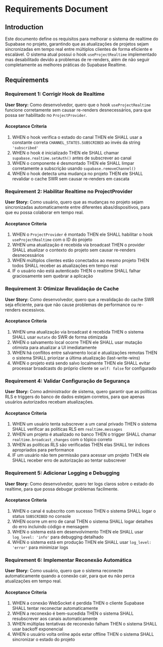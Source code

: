 # Requirements Document

## Introduction

Este documento define os requisitos para melhorar o sistema de realtime do Supabase no projeto, garantindo que as atualizações de projetos sejam sincronizadas em tempo real entre múltiplos clientes de forma eficiente e escalável. O sistema atual possui o hook `useProjectRealtime` implementado mas desabilitado devido a problemas de re-renders, além de não seguir completamente as melhores práticas do Supabase Realtime.

## Requirements

### Requirement 1: Corrigir Hook de Realtime

**User Story:** Como desenvolvedor, quero que o hook `useProjectRealtime` funcione corretamente sem causar re-renders desnecessários, para que possa ser habilitado no `ProjectProvider`.

#### Acceptance Criteria

1. WHEN o hook verifica o estado do canal THEN ele SHALL usar a constante correta `CHANNEL_STATES.SUBSCRIBED` ao invés da string `'subscribed'`
2. WHEN o hook é inicializado THEN ele SHALL chamar `supabase.realtime.setAuth()` antes de subscrever ao canal
3. WHEN o componente é desmontado THEN ele SHALL limpar corretamente a subscrição usando `supabase.removeChannel()`
4. WHEN o hook detecta uma mudança no projeto THEN ele SHALL revalidar o cache SWR sem causar re-renders em cascata

### Requirement 2: Habilitar Realtime no ProjectProvider

**User Story:** Como usuário, quero que as mudanças no projeto sejam sincronizadas automaticamente entre diferentes abas/dispositivos, para que eu possa colaborar em tempo real.

#### Acceptance Criteria

1. WHEN o `ProjectProvider` é montado THEN ele SHALL habilitar o hook `useProjectRealtime` com o ID do projeto
2. WHEN uma atualização é recebida via broadcast THEN o provider SHALL atualizar o contexto do projeto sem causar re-renders desnecessários
3. WHEN múltiplos clientes estão conectados ao mesmo projeto THEN todos SHALL receber as atualizações em tempo real
4. IF o usuário não está autenticado THEN o realtime SHALL falhar graciosamente sem quebrar a aplicação

### Requirement 3: Otimizar Revalidação de Cache

**User Story:** Como desenvolvedor, quero que a revalidação do cache SWR seja eficiente, para que não cause problemas de performance ou re-renders excessivos.

#### Acceptance Criteria

1. WHEN uma atualização via broadcast é recebida THEN o sistema SHALL usar `mutate` do SWR de forma otimizada
2. WHEN o salvamento local ocorre THEN ele SHALL usar mutação otimista para atualizar a UI imediatamente
3. WHEN há conflitos entre salvamento local e atualizações remotas THEN o sistema SHALL priorizar a última atualização (last-write-wins)
4. WHEN o projeto está sendo salvo localmente THEN ele SHALL evitar processar broadcasts do próprio cliente se `self: false` for configurado

### Requirement 4: Validar Configuração de Segurança

**User Story:** Como administrador de sistema, quero garantir que as políticas RLS e triggers do banco de dados estejam corretos, para que apenas usuários autorizados recebam atualizações.

#### Acceptance Criteria

1. WHEN um usuário tenta subscrever a um canal privado THEN o sistema SHALL verificar as políticas RLS em `realtime.messages`
2. WHEN um projeto é atualizado no banco THEN o trigger SHALL chamar `realtime.broadcast_changes` com o tópico correto
3. WHEN as políticas RLS são verificadas THEN elas SHALL ter índices apropriados para performance
4. IF um usuário não tem permissão para acessar um projeto THEN ele SHALL receber erro de autorização ao tentar subscrever

### Requirement 5: Adicionar Logging e Debugging

**User Story:** Como desenvolvedor, quero ter logs claros sobre o estado do realtime, para que possa debugar problemas facilmente.

#### Acceptance Criteria

1. WHEN o canal é subscrito com sucesso THEN o sistema SHALL logar o status `SUBSCRIBED` no console
2. WHEN ocorre um erro de canal THEN o sistema SHALL logar detalhes do erro incluindo código e mensagem
3. WHEN o sistema está em desenvolvimento THEN ele SHALL usar `log_level: 'info'` para debugging detalhado
4. WHEN o sistema está em produção THEN ele SHALL usar `log_level: 'error'` para minimizar logs

### Requirement 6: Implementar Reconexão Automática

**User Story:** Como usuário, quero que o sistema reconecte automaticamente quando a conexão cair, para que eu não perca atualizações em tempo real.

#### Acceptance Criteria

1. WHEN a conexão WebSocket é perdida THEN o cliente Supabase SHALL tentar reconectar automaticamente
2. WHEN a reconexão é bem-sucedida THEN o sistema SHALL resubscrever aos canais automaticamente
3. WHEN múltiplas tentativas de reconexão falham THEN o sistema SHALL usar backoff exponencial
4. WHEN o usuário volta online após estar offline THEN o sistema SHALL sincronizar o estado do projeto
